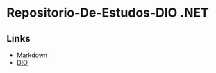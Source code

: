 # Repositorio-De-Estudos-DIO .NET

## Links
- [Markdown](https://www.markdownguide.org/)
- [DIO](https://www.dio.me/)
